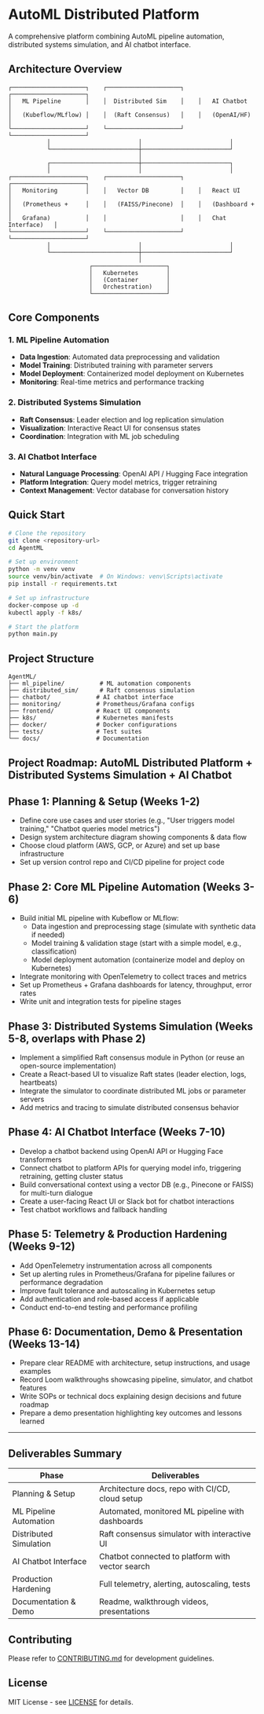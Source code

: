 # AutoML Distributed Platform

A comprehensive platform combining AutoML pipeline automation, distributed systems simulation, and AI chatbot interface.

## Architecture Overview

```
┌─────────────────────┐    ┌─────────────────────┐    ┌─────────────────────┐
│   ML Pipeline       │    │  Distributed Sim    │    │   AI Chatbot        │
│   (Kubeflow/MLflow) │    │  (Raft Consensus)   │    │   (OpenAI/HF)       │
└─────────────────────┘    └─────────────────────┘    └─────────────────────┘
           │                         │                         │
           └─────────────────────────┼─────────────────────────┘
                                     │
           ┌─────────────────────────┼─────────────────────────┐
           │                         │                         │
┌─────────────────────┐    ┌─────────────────────┐    ┌─────────────────────┐
│   Monitoring        │    │   Vector DB         │    │   React UI          │
│   (Prometheus +     │    │   (FAISS/Pinecone)  │    │   (Dashboard +      │
│   Grafana)          │    │                     │    │   Chat Interface)   │
└─────────────────────┘    └─────────────────────┘    └─────────────────────┘
           │                         │                         │
           └─────────────────────────┼─────────────────────────┘
                                     │
                       ┌─────────────────────┐
                       │   Kubernetes        │
                       │   (Container        │
                       │   Orchestration)    │
                       └─────────────────────┘
```

## Core Components

### 1. ML Pipeline Automation
- **Data Ingestion**: Automated data preprocessing and validation
- **Model Training**: Distributed training with parameter servers
- **Model Deployment**: Containerized model deployment on Kubernetes
- **Monitoring**: Real-time metrics and performance tracking

### 2. Distributed Systems Simulation
- **Raft Consensus**: Leader election and log replication simulation
- **Visualization**: Interactive React UI for consensus states
- **Coordination**: Integration with ML job scheduling

### 3. AI Chatbot Interface
- **Natural Language Processing**: OpenAI API / Hugging Face integration
- **Platform Integration**: Query model metrics, trigger retraining
- **Context Management**: Vector database for conversation history

## Quick Start

```bash
# Clone the repository
git clone <repository-url>
cd AgentML

# Set up environment
python -m venv venv
source venv/bin/activate  # On Windows: venv\Scripts\activate
pip install -r requirements.txt

# Set up infrastructure
docker-compose up -d
kubectl apply -f k8s/

# Start the platform
python main.py
```

## Project Structure

```
AgentML/
├── ml_pipeline/          # ML automation components
├── distributed_sim/      # Raft consensus simulation
├── chatbot/             # AI chatbot interface
├── monitoring/          # Prometheus/Grafana configs
├── frontend/            # React UI components
├── k8s/                 # Kubernetes manifests
├── docker/              # Docker configurations
├── tests/               # Test suites
└── docs/                # Documentation
```

## Project Roadmap: AutoML Distributed Platform + Distributed Systems Simulation + AI Chatbot

## Phase 1: Planning & Setup (Weeks 1-2)
- Define core use cases and user stories (e.g., "User triggers model training," "Chatbot queries model metrics")
- Design system architecture diagram showing components & data flow
- Choose cloud platform (AWS, GCP, or Azure) and set up base infrastructure
- Set up version control repo and CI/CD pipeline for project code

## Phase 2: Core ML Pipeline Automation (Weeks 3-6)
- Build initial ML pipeline with Kubeflow or MLflow:
  - Data ingestion and preprocessing stage (simulate with synthetic data if needed)
  - Model training & validation stage (start with a simple model, e.g., classification)
  - Model deployment automation (containerize model and deploy on Kubernetes)
- Integrate monitoring with OpenTelemetry to collect traces and metrics
- Set up Prometheus + Grafana dashboards for latency, throughput, error rates
- Write unit and integration tests for pipeline stages

## Phase 3: Distributed Systems Simulation (Weeks 5-8, overlaps with Phase 2)
- Implement a simplified Raft consensus module in Python (or reuse an open-source implementation)
- Create a React-based UI to visualize Raft states (leader election, logs, heartbeats)
- Integrate the simulator to coordinate distributed ML jobs or parameter servers
- Add metrics and tracing to simulate distributed consensus behavior

## Phase 4: AI Chatbot Interface (Weeks 7-10)
- Develop a chatbot backend using OpenAI API or Hugging Face transformers
- Connect chatbot to platform APIs for querying model info, triggering retraining, getting cluster status
- Build conversational context using a vector DB (e.g., Pinecone or FAISS) for multi-turn dialogue
- Create a user-facing React UI or Slack bot for chatbot interactions
- Test chatbot workflows and fallback handling

## Phase 5: Telemetry & Production Hardening (Weeks 9-12)
- Add OpenTelemetry instrumentation across all components
- Set up alerting rules in Prometheus/Grafana for pipeline failures or performance degradation
- Improve fault tolerance and autoscaling in Kubernetes setup
- Add authentication and role-based access if applicable
- Conduct end-to-end testing and performance profiling

## Phase 6: Documentation, Demo & Presentation (Weeks 13-14)
- Prepare clear README with architecture, setup instructions, and usage examples
- Record Loom walkthroughs showcasing pipeline, simulator, and chatbot features
- Write SOPs or technical docs explaining design decisions and future roadmap
- Prepare a demo presentation highlighting key outcomes and lessons learned

---

## Deliverables Summary

| Phase                  | Deliverables                                             |
|------------------------|---------------------------------------------------------|
| Planning & Setup       | Architecture docs, repo with CI/CD, cloud setup         |
| ML Pipeline Automation | Automated, monitored ML pipeline with dashboards        |
| Distributed Simulation | Raft consensus simulator with interactive UI            |
| AI Chatbot Interface   | Chatbot connected to platform with vector search        |
| Production Hardening   | Full telemetry, alerting, autoscaling, tests            |
| Documentation & Demo   | Readme, walkthrough videos, presentations               |

## Contributing

Please refer to [CONTRIBUTING.md](CONTRIBUTING.md) for development guidelines.

## License

MIT License - see [LICENSE](LICENSE) for details.

